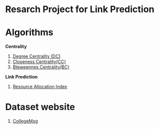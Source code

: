 # Resarch Project for Link Prediction

# Algorithms

**Centrality**
1. [Degree Centrality (DC)](https://networkx.github.io/documentation/stable/reference/algorithms/generated/networkx.algorithms.centrality.degree_centrality.html#networkx.algorithms.centrality.degree_centrality)
2. [Closeness Centrality(CC)](https://networkx.github.io/documentation/stable/reference/algorithms/generated/networkx.algorithms.centrality.closeness_centrality.html#networkx.algorithms.centrality.closeness_centrality)
3. [Bteweennes Centrality(BC)](https://networkx.github.io/documentation/stable/reference/algorithms/generated/networkx.algorithms.centrality.betweenness_centrality.html#networkx.algorithms.centrality.betweenness_centrality)


**Link Prediction**
1. [Resource Allocation Index](https://networkx.github.io/documentation/stable/reference/algorithms/generated/networkx.algorithms.link_prediction.resource_allocation_index.html#networkx.algorithms.link_prediction.resource_allocation_index)


# Dataset website  

1. [CollegeMsg](https://snap.stanford.edu/data/CollegeMsg.html)


